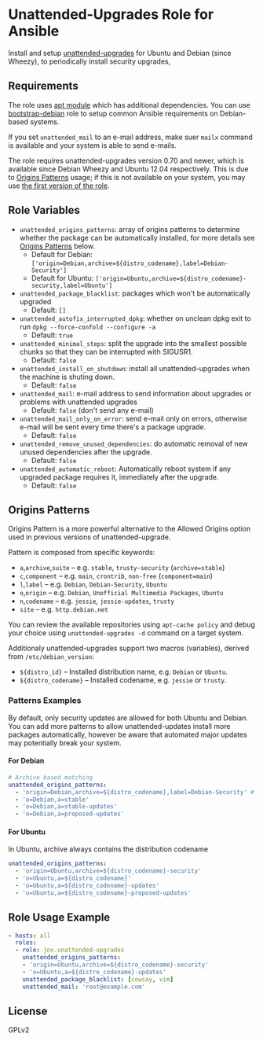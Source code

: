 # Unattended-Upgrades Role for Ansible

Install and setup [unattended-upgrades](https://launchpad.net/unattended-upgrades) for Ubuntu and Debian (since Wheezy), to periodically install security upgrades,

## Requirements

The role uses [apt module](http://docs.ansible.com/apt_repository_module.html) which has additional dependencies. You can use [bootstrap-debian](https://github.com/cederberg/ansible-bootstrap-debian) role to setup common Ansible requirements on Debian-based systems.

If you set `unattended_mail` to an e-mail address, make suer `mailx` command is available and your system is able to send e-mails.

The role requires unattended-upgrades version 0.70 and newer, which is available since Debian Wheezy and Ubuntu 12.04 respectively. This is due to [Origins Patterns](#origins-patterns) usage; if this is not available on your system, you may use [the first version of the role](https://github.com/jnv/ansible-role-unattended-upgrades/tree/v0.1).

## Role Variables

* `unattended_origins_patterns`: array of origins patterns to determine whether the package can be automatically installed, for more details see [Origins Patterns](#origins-patterns) below.
  * Default for Debian: `['origin=Debian,archive=${distro_codename},label=Debian-Security']`
  * Default for Ubuntu: `['origin=Ubuntu,archive=${distro_codename}-security,label=Ubuntu']`
* `unattended_package_blacklist`: packages which won't be automatically upgraded
  * Default: `[]`
* `unattended_autofix_interrupted_dpkg`: whether on unclean dpkg exit to run `dpkg --force-confold --configure -a`
  * Default: `true`
* `unattended_minimal_steps`: split the upgrade into the smallest possible chunks so that they can be interrupted with SIGUSR1.
  * Default: `false`
* `unattended_install_on_shutdown`: install all unattended-upgrades when the machine is shuting down.
  * Default: `false`
* `unattended_mail`: e-mail address to send information about upgrades or problems with unattended upgrades
  * Default: `false` (don't send any e-mail)
* `unattended_mail_only_on_error`: send e-mail only on errors, otherwise e-mail will be sent every time there's a package upgrade.
  * Default: `false`
* `unattended_remove_unused_dependencies`: do automatic removal of new unused dependencies after the upgrade.
  * Default: `false`
* `unattended_automatic_reboot`: Automatically reboot system if any upgraded package requires it, immediately after the upgrade.
  * Default: `false`


## Origins Patterns

Origins Pattern is a more powerful alternative to the Allowed Origins option used in previous versions of unattended-upgrade.

Pattern is composed from specific keywords:

* `a`,`archive`,`suite` – e.g. `stable`, `trusty-security` (`archive=stable`)
* `c`,`component`   – e.g. `main`, `crontrib`, `non-free` (`component=main`)
* `l`,`label` – e.g. `Debian`, `Debian-Security`, `Ubuntu`
* `o`,`origin` – e.g. `Debian`, `Unofficial Multimedia Packages`, `Ubuntu`
* `n`,`codename` – e.g. `jessie`, `jessie-updates`, `trusty`
* `site` – e.g. `http.debian.net`

You can review the available repositories using `apt-cache policy` and debug your choice using `unattended-upgrades -d` command on a target system.

Additionaly unattended-upgrades support two macros (variables), derived from `/etc/debian_version`:

* `${distro_id}` – Installed distribution name, e.g. `Debian` or `Ubuntu`.
* `${distro_codename}` – Installed codename, e.g. `jessie` or `trusty`.

### Patterns Examples

By default, only security updates are allowed for both Ubuntu and Debian. You can add more patterns to allow unattended-updates install more packages automatically, however be aware that automated major updates may potentially break your system.

#### For Debian

```yaml
# Archive based matching
unattended_origins_patterns:
  - 'origin=Debian,archive=${distro_codename},label=Debian-Security' # resolves to archive=jessie
  - 'o=Debian,a=stable'
  - 'o=Debian,a=stable-updates'
  - 'o=Debian,a=proposed-updates'
```

#### For Ubuntu

In Ubuntu, archive always contains the distribution codename

```yaml
unattended_origins_patterns:
  - 'origin=Ubuntu,archive=${distro_codename}-security'
  - 'o=Ubuntu,a=${distro_codename}'
  - 'o=Ubuntu,a=${distro_codename}-updates'
  - 'o=Ubuntu,a=${distro_codename}-proposed-updates'
```

## Role Usage Example

```yaml
- hosts: all
  roles:
  - role: jnv.unattended-upgrades
    unattended_origins_patterns:
    - 'origin=Ubuntu,archive=${distro_codename}-security'
    - 'o=Ubuntu,a=${distro_codename}-updates'
    unattended_package_blacklist: [cowsay, vim]
    unattended_mail: 'root@example.com'
```

## License

GPLv2
